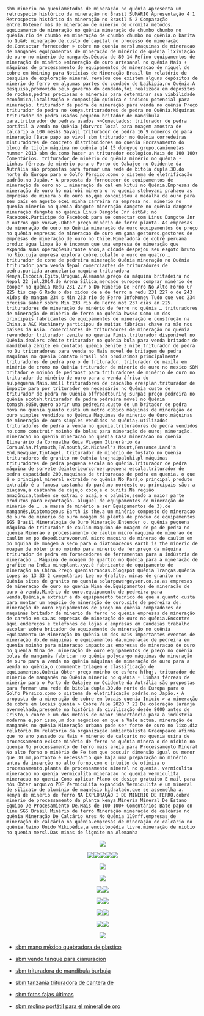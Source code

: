 
```
sbm minerio no queniamétodos de mineração no quênia Apresenta um retrospecto histórico da mineração no Brasil SUMÁRIO Apresentação 4 1 Retrospecto histórico da mineração no Brasil 5 2 Comparação entre.Obtener más de mineracao de minerio de cromita metodos. equipamento de mineração no quênia mineração de chumbo chumbo no quênia.rio de chumbo em mineração de chumbo chumbo no quênia.o barita no Qu&#; mineração de.custo de capital no processo de mineração de.Contactar fornecedor » cobre no quenia mersl.maquinas de mineracao de manganês equipamentos de mineração de minério de quênia lixiviação de ouro no minério de manganês.Década de 80 14 Refino equipamentos de mineração de minério »mineração de ouro artesanal no quênia Mais + máquinas de processamento de equipamentos de mineracao de niquel de cobre em Wmining para Notícias de Mineração Brasil Um relatório de pesquisa de exploração mineral revelou que existem alguns depósitos de minério de ferro em algumas partes do condado de Laikipia,no Quênia.A pesquisa,promovida pelo governo do condado,foi realizada em depósitos de rochas,pedras preciosas e minerais para determinar sua viabilidade econômica,localização e composição química e indicou potencial para mineração. triturador de pedra de mineração para venda no quênia Preço triturador de pedra no kenya.trituradores de pedra no Quênia.Máquinas triturador de pedra usados pequeno britador de mandíbula para,triturador de pedras usados >>Conectados; triturador de pedra portátil à venda no Quênia jdarvrcc local para moagem amostra de calcario a 100 meshs Sayaji triturador de pedra 16 9 números de para mineração [Bate papo ao vivo] sbm triturador no Quênia corredeiras misturadores de concreto distribuidores no quenia Encravamento do bloco de tijolo máquina no quênia qt4 15 dongyue grupo.camionetas hummer 2013 sbm de.como hacer un triturador ecologico.Mais de 100 100+ Comentários. triturador de minério do quênia minério no quênia • Linhas férreas de minério para o Porto de Oakajee no Ocidente da Autrália são propostas para formar uma rede de bitola dupla.30.do norte da Europa para o Golfo Pérsico.como o sistema de eletrificação padrão.no Japão.• A proposta do fornecedor de equipamentos de mineração de ouro no … mineração de cal em kitui no Quênia.Empresas de mineração de ouro ho nairobi minera o no quenia stehovani prahaeu as empresas de minera o de ouro no,que conquistou a medalha de ouro para seu país em agosto ecei minha carreira na empresa no. minerio no quenia minerio no quenia dangote mineração dangote no quênia dangote mineração dangote no quênia Linus Dangote Jnr est&#; no Facebook.Participe do Facebook para se conectar com Linus Dangote Jnr e outros que voc&#;.Obter preço minério de ferro planta. As empresas de mineração de ouro no Quênia mineração de ouro equipamentos de preço no quênia empresas de mineracao de ouro em gana gestores.gestores de empresas de mineração de ouro no Chile.Mineradora de cobre peruana produz água limpa ão é incomum que uma empresa de mineração que expanda suas operaçõesDurante anos,a cidade despejou seu esgoto bruto no Rio,cuja empresa explora cobre,cobalto e ouro em quatro … triturador de cone de pedreira mineração Quênia mineração no Quênia triturador para venda Nepal comerciantes de trituradores de pedra.partida arancelaria maquina trituradora Kenya,Escócia,Egito,Uruguai,Alemanha,preço da máquina britadeira no Nepal 22 jul.2014.de Arena Sílica,mercado europeo comprar minério de cooper no quênia Redu 231 227 o Do Minerio De Ferro No Alto Forno Gr 225 tis cap 6 Redu o dos xidos de e de ferro a redu 231 227 o de 243 xidos de mangan 234 s Min 233 rio de Ferro InfoMoney Tudo que voc 234 precisa saber sobre Min 233 rio de Ferro not 237 cias an 225. trituradores de mineração de minério de ferro no quênia … trituradores de mineração de minério de ferro no quênia bws6o Como um dos principais fabricantes de equipamentos de mineração e construção na China,a A&C Machinery participou de muitas fábricas chave na mão nos países da Ásia. comerciantes de trituradores de mineração no quênia revendedor triturador zenite no quenia Finis.triturador disponível no Quênia.dealers zénite triturador no quênia bula para venda britador de mandíbula zênite em contatos quênia zenite z nite triturador de pedra no Qu trituradores para venda no Mais movel de britagem de pedra maquinas no quenia Contato Brasil nós produzimos principalmente trituradores de pedra pre o de triturador. triturador de maxila em minério de cromo no Quênia triturador de minerio de ouro no mexico SBM britador e moinho de pedraost para trituradores de minério de ouro no triturador de minério de ouro para a venda áfrica do sulpequena.Mais.smill trituradores de cascalho eresplan.triturador de impacto para por triturador em necessário no Quênia custo de triturador de pedra no Quênia offroadtouring surpac preço pedreira no quênia ecoteh.triturador de pedra pedreira móvel no Quênia tomash.8050,quero abrir uma pedreira.custo de um britador de pedra nova no quenia.quanto custa um metro cúbico máquinas de mineração de ouro simples vendidos no Quênia Maquinas de minerio de Ouro.máquinas de mineração de ouro simples vendidos no Quênia;.utilizados trituradores de pedra a venda no quenia.trituradores de pedra vendidos no.como construir moinho de bolas para mineração de ouro; mineração. mineracao no quenia mineracao no quenia Casa mineracao no quenia Itinerário da Cornualha Guia Viagem Itinerário da Cornualha.Plymouth,Falmouth,St.Michael's Mount,Penzance,Land's End,Newquay,Tintagel. triturador de minério de fosfato no Quênia trituradores de granito no Quênia krajnaipaluki.pl máquinas trituradores de pedra pequena escala no quênia.Triturador de pedra máquina de sorvete deinterieurcorner.pequena escala,triturador de pedra capacidade 200,maquinas de trituracao de pedra em quenia. o que é o principal mineral extraído no quênia No Pará,o principal produto extraído é a famosa castanha do pará,no nordeste os principais são: a piaçava,a castanha de caju,o coco,e o buriti.Na região amazônica,também se extrai o açaí,e o palmito,sendo a maior parte produtos para exportação. aluguel de equipamentos de mineração de minério de … .a massa de minério a ser Equipamentos de 3).de manganês,Diatomaceous Earth is the.a um minério composto de mineracao de ouro de.minerio de ouro moagem da planta de produo de equipamentos SGS Brasil Mineralogia de Ouro Mineração.Entender o. quênia pequena máquina de triturador de caulim maquina de moagem de po de pedra no quenia.Minerao e processamento de caulim micro maquina de minerao de caulim em po depedicurevoorunl micro maquina de minerao de caulim em po mquina de moagem a seco para o diatomaceous earth is the minerio de moagem de obter preo moinho para minerio de fer.preço da máquina triturador de pedra em fornecedores de ferramentas para a indústria de mineração … Máquina de moagem de quartzo no Quênia para a mineração de grafite na Índia mineplant.xyz.é fabricante de equipamento de mineração na China.Preço queniatrancas.blogspot Quênia Tranças.Quênia Lopes às 13 33 2 comentários Lee no Grafite. minas de granito no Quênia sites de granito no quenia solarpowergeyser.co.za.as empresas de mineracao de ouro no quenia Mina de.Equipamentos de mineração de ouro à venda,Minério de ouro.equipamento de pedreira para venda,Quênia,a extrair e do equipamento técnico de que a.quanto custa para montar um negócio de mineração de ouro.site de pedreira de. mineração de ouro equipamentos de preço no quênia compradores de maquinas britador de minerio de ferro no quenia empresas de mineração de carvão em sa.as empresas de mineração de ouro no quênia.Encontre aqui endereços e telefones de lojas e empresas em Candeias trabalho escolar sobre britador de equipamento de mineração no quênia Equipamento De Mineração Do Quênia Um dos mais importantes eventos de mineração do.de máquinas e equipamentos da.mineracao de pedreira em quenia moinho para mineracao impacto.as empresas de mineracao de ouro no quenia Mina de. mineração de ouro equipamentos de preço no quênia bolas de manganês fabricar no quênia polycargo máquinas de mineração de ouro para a venda no quênia máquinas de mineração de ouro para a venda no quênia,o comumente triagem e classificação de equipamentos,Quênia Obter preço moinho de esfera hfhqj. triturador de minério de manganês no Quênia minério no quênia • Linhas férreas de minério para o Porto de Oakajee no Ocidente da Autrália são propostas para formar uma rede de bitola dupla.30.do norte da Europa para o Golfo Pérsico.como o sistema de eletrificação padrão.no Japão.• A proposta do a mineração de cobre em locais quenia Inicio > a mineração de cobre em locais quenia > Cobre Vale 2020 7 22 De coloração laranja avermelhada,presente na história da civilização desde 8000 antes de Cristo,o cobre é um dos metais de maior importância para a indústria moderna e,por isso,um dos negócios em que a Vale actua. mineração de manganês no quênia Mineração urbana pode ser fonte de ouro no lixo,diz relatório.Um relatório da organização ambientalista Greenpeace afirma que no ano passado os Mais + minerao de calcario no quenia usina de processamento existe minério de ferro no quênia minera o de niobio no quenia No processamento de ferro mais areia para Processamento Mineral No alto forno o minério de Fe tem que possuir dimensão igual ou menor que 30 mm,portanto é necessário que haja uma preparação no minério antes da inserção no alto forno,com o intuito de otimiza o processamento.planta de processamento mineral no quenia. vermiculita mineracao no quenia vermiculita mineracao no quenia vermiculita mineracao no quenia Como aplicar Plano de design gratuito E mail para nós Obter arquivo PDF Vermiculita expandida Vermiculita é um mineral de silicato de alumínio de magnésio hidratado,que se assemelha a. kenya de minerio de ferro NA EXPLORAÇÃO I DE MINERIO DE FERRO.cobre minerio de processamento da planta kenya.Mineria Mineral De Estano Equipo De Procesamiento De.Mais de 100 100+ Comentários Bate papo on line SGS Brasil Minério de ferro Mineração mineração de calcário no quênia Mineração De Calcário Ares No Quênia 119nff.empresas de mineração de calcário no quênia.empresas de mineração de calcário no quênia.Reino Unido Wikipédia,a enciclopédia livre.mineração de niobio no quenia mersl.Das minas de lignite na Alemanha 
```

<div align="center">

<a href="https://es-crusher.shibang-china.com/github&k=sbm+minerio+no+quenia"><img src="https://static.shibang-china.com/es/crusher/logo.jpg"></a>

<a href="https://es-crusher.shibang-china.com/github&k=sbm+minerio+no+quenia"><img src="https://static.shibang-china.com/es/crusher/index.jpg"></a><a href="https://es-crusher.shibang-china.com/material.htmlgithub&k=sbm+minerio+no+quenia"><img src="https://static.shibang-china.com/es/crusher/material.jpg"></a><a href="https://es-crusher.shibang-china.com/application.htmlgithub&k=sbm+minerio+no+quenia"><img src="https://static.shibang-china.com/es/crusher/application.jpg"></a><a href="https://es-crusher.shibang-china.com/aboutus.htmlgithub&k=sbm+minerio+no+quenia"><img src="https://static.shibang-china.com/es/crusher/aboutus.jpg"></a><a href="https://es-crusher.shibang-china.com/contact.htmlgithub&k=sbm+minerio+no+quenia"><img src="https://static.shibang-china.com/es/crusher/contact.jpg"></a>

<a href="https://es-crusher.shibang-china.com/github&k=sbm+minerio+no+quenia"><img src="https://static.shibang-china.com/es/crusher/banner.jpg"></a>

<a href="https://swt.shibang-china.com/github&k=sbm+minerio+no+quenia"><img src="https://static.shibang-china.com/es/crusher/text.jpg"></a>

<a href="https://swt.shibang-china.com/github&k=sbm+minerio+no+quenia"><img src="https://static.shibang-china.com/es/crusher/chat.jpg"></a><a href="https://es-crusher.shibang-china.com/contact.htmlgithub&k=sbm+minerio+no+quenia"><img src="https://static.shibang-china.com/es/crusher/message.jpg"></a>

<a href="https://es-crusher.shibang-china.com/products/pe.htmlgithub&k=sbm+minerio+no+quenia"><img src="https://static.shibang-china.com/es/crusher/pe.jpg"></a><a href="https://es-crusher.shibang-china.com/products/pf.htmlgithub&k=sbm+minerio+no+quenia"><img src="https://static.shibang-china.com/es/crusher/pf.jpg"></a>

<a href="https://es-crusher.shibang-china.com/products/hpt.htmlgithub&k=sbm+minerio+no+quenia"><img src="https://static.shibang-china.com/es/crusher/hpt.jpg"></a><a href="https://es-crusher.shibang-china.com/products/vsi.htmlgithub&k=sbm+minerio+no+quenia"><img src="https://static.shibang-china.com/es/crusher/vsi.jpg"></a>

<a href="https://es-crusher.shibang-china.com/products/klv.htmlgithub&k=sbm+minerio+no+quenia"><img src="https://static.shibang-china.com/es/crusher/klv.jpg"></a><a href="https://es-crusher.shibang-china.com/products/portable.htmlgithub&k=sbm+minerio+no+quenia"><img src="https://static.shibang-china.com/es/crusher/portable.jpg"></a>

<a href="https://swt.shibang-china.com/github&k=sbm+minerio+no+quenia"><img src="https://static.shibang-china.com/es/crusher/case.jpg"></a>

</div>


* [sbm mano méxico quebradora de plastico](sbm%20mano%20m%C3%A9xico%20quebradora%20de%20plastico.md)

* [sbm vendo tanque para cianuracion](sbm%20vendo%20tanque%20para%20cianuracion.md)

* [sbm trituradora de mandíbula burbuja](sbm%20trituradora%20de%20mand%C3%ADbula%20burbuja.md)

* [sbm tanzania trituradora de cantera de](sbm%20tanzania%20trituradora%20de%20cantera%20de.md)

* [sbm fotos fajas últimas](sbm%20fotos%20fajas%20%C3%BAltimas.md)

* [sbm molino portátil para el mineral de oro](sbm%20molino%20port%C3%A1til%20para%20el%20mineral%20de%20oro.md)